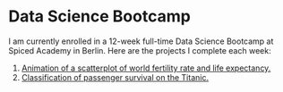 # Data Science Bootcamp
I am currently enrolled in a 12-week full-time Data Science Bootcamp at Spiced Academy in Berlin. Here are the projects I complete each week:

1. [Animation of a scatterplot of world fertility rate and life expectancy.](https://github.com/lorenanda/animated-scatterplot)
2. [Classification of passenger survival on the Titanic.](https://github.com/lorenanda/titanic)
